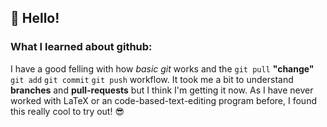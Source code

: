 ## :wave: Hello!

### What I learned about github:
I have a good felling with how  _basic git_ works and the `git pull` **"change"** `git add` `git commit` `git push` workflow.
It took me a bit to understand **branches** and **pull-requests** but I think I'm getting it now.
As I have never worked with LaTeX or an code-based-text-editing program before, I found this really cool to try out! 😎
